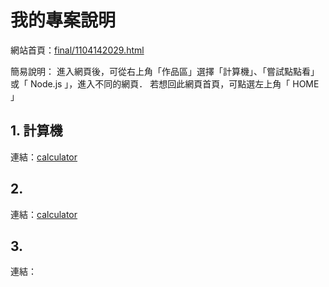 # 我的專案說明

網站首頁：[final/1104142029.html](期末專題-110414209)

簡易說明：
    進入網頁後，可從右上角「作品區」選擇「計算機」、「嘗試點點看」或「 Node.js 」，進入不同的網頁．
    若想回此網頁首頁，可點選左上角「 HOME 」

## 1. 計算機

連結：[calculator](final/project/01_calculator.md)

## 2. 

連結：[calculator](calculator)

## 3. 

連結：[]()
